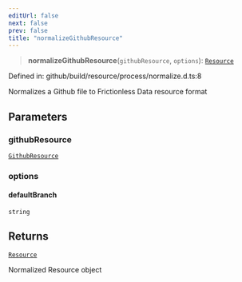 ```yaml
---
editUrl: false
next: false
prev: false
title: "normalizeGithubResource"
---
```


> **normalizeGithubResource**(`githubResource`, `options`): [`Resource`](/reference/dpkit/resource/)

Defined in: github/build/resource/process/normalize.d.ts:8

Normalizes a Github file to Frictionless Data resource format

## Parameters

### githubResource

[`GithubResource`](/reference/dpkit/githubresource/)

### options

#### defaultBranch

`string`

## Returns

[`Resource`](/reference/dpkit/resource/)

Normalized Resource object
